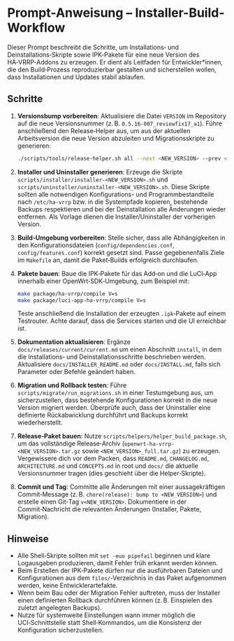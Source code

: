 # Prompt-Anweisung – Installer-Build-Workflow

Dieser Prompt beschreibt die Schritte, um Installations‑ und Deinstallations‑Skripte sowie IPK‑Pakete für eine neue Version des HA‑VRRP‑Addons zu erzeugen.  Er dient als Leitfaden für Entwickler*innen, die den Build‑Prozess reproduzierbar gestalten und sicherstellen wollen, dass Installationen und Updates stabil ablaufen.

## Schritte

1. **Versionsbump vorbereiten**: Aktualisiere die Datei `VERSION` im Repository auf die neue Versionsnummer (z. B. `0.5.16-007_reviewfix17_a1`).  Führe anschließend den Release‑Helper aus, um aus der aktuellen Arbeitsversion die neue Version abzuleiten und Migrationsskripte zu generieren:

   ```bash
   ./scripts/tools/release-helper.sh all --next <NEW_VERSION> --prev <PREV_VERSION>
   ```

2. **Installer und Uninstaller generieren**: Erzeuge die Skripte `scripts/installer/installer-<NEW_VERSION>.sh` und `scripts/uninstaller/uninstaller-<NEW_VERSION>.sh`.  Diese Skripte sollten alle notwendigen Konfigurations- und Programmbestandteile nach `/etc/ha-vrrp` bzw. in die Systempfade kopieren, bestehende Backups respektieren und bei der Deinstallation alle Änderungen wieder entfernen.  Als Vorlage dienen die Installer/Uninstaller der vorherigen Version.

3. **Build‑Umgebung vorbereiten**: Stelle sicher, dass alle Abhängigkeiten in den Konfigurationsdateien (`config/dependencies.conf`, `config/features.conf`) korrekt gesetzt sind.  Passe gegebenenfalls Ziele im `Makefile` an, damit die Paket‑Builds erfolgreich durchlaufen.

4. **Pakete bauen**: Baue die IPK‑Pakete für das Add‑on und die LuCI‑App innerhalb einer OpenWrt‑SDK‑Umgebung, zum Beispiel mit:

   ```bash
   make package/ha-vrrp/compile V=s
   make package/luci-app-ha-vrrp/compile V=s
   ```

   Teste anschließend die Installation der erzeugten `.ipk`‑Pakete auf einem Testrouter.  Achte darauf, dass die Services starten und die UI erreichbar ist.

5. **Dokumentation aktualisieren**: Ergänze `docs/releases/current/current.md` um einen Abschnitt `install`, in dem die Installations‑ und Deinstallationsschritte beschrieben werden.  Aktualisiere `docs/INSTALLER_README.md` oder `docs/INSTALL.md`, falls sich Parameter oder Befehle geändert haben.

6. **Migration und Rollback testen**: Führe `scripts/migrate/run_migrations.sh` in einer Testumgebung aus, um sicherzustellen, dass bestehende Konfigurationen korrekt in die neue Version migriert werden.  Überprüfe auch, dass der Uninstaller eine definierte Rückabwicklung durchführt und Backups korrekt wiederherstellt.

7. **Release‑Paket bauen**: Nutze `scripts/helpers/helper_build_package.sh`, um das vollständige Release‑Archiv (`openwrt-ha-vrrp-<NEW_VERSION>.tar.gz` sowie `<NEW_VERSION>_full.tar.gz`) zu erzeugen.  Vergewissere dich vor dem Packen, dass `README.md`, `CHANGELOG.md`, `ARCHITECTURE.md` und `CONCEPTS.md` in root und `docs/` die aktuelle Versionsnummer tragen (dies geschieht über die Helper‑Skripte).

8. **Commit und Tag**: Committe alle Änderungen mit einer aussagekräftigen Commit‑Message (z. B. `chore(release): bump to <NEW_VERSION>`) und erstelle einen Git‑Tag `v<NEW_VERSION>`.  Dokumentiere in der Commit‑Nachricht die relevanten Änderungen (Installer, Pakete, Migration).

## Hinweise

* Alle Shell‑Skripte sollten mit `set -euo pipefail` beginnen und klare Logausgaben produzieren, damit Fehler früh erkannt werden können.
* Beim Erstellen der IPK‑Pakete dürfen nur die ausführbaren Dateien und Konfigurationen aus dem `files/`‑Verzeichnis in das Paket aufgenommen werden, keine Entwicklerartefakte.
* Wenn beim Bau oder der Migration Fehler auftreten, muss der Installer einen definierten Rollback durchführen können (z. B. Einspielen des zuletzt angelegten Backups).
* Nutze für systemweite Einstellungen wann immer möglich die UCI‑Schnittstelle statt Shell‑Kommandos, um die Konsistenz der Konfiguration sicherzustellen.